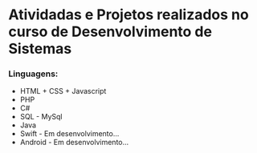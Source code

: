 # Atividadas e Projetos realizados no curso de Desenvolvimento de Sistemas



### Linguagens:
* HTML + CSS + Javascript
* PHP
* C#
* SQL - MySql
* Java
* Swift - Em desenvolvimento...
* Android - Em desenvolvimento...
